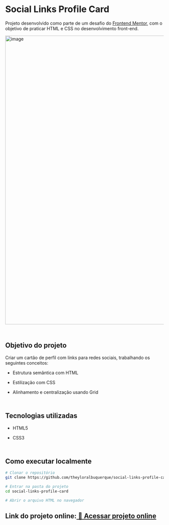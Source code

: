 # Social Links Profile Card

Projeto desenvolvido como parte de um desafio do [Frontend Mentor](https://www.frontendmentor.io/challenges/social-links-profile-UG32l9m6dQ), com o objetivo de praticar HTML e CSS no desenvolvimento front-end.

<img width="1907" height="919" alt="image" src="https://github.com/user-attachments/assets/80866748-79c0-4667-a808-94b201748c21" />

## <br>Objetivo do projeto</br>
Criar um cartão de perfil com links para redes sociais, trabalhando os seguintes conceitos:

- Estrutura semântica com HTML

- Estilização com CSS

- Alinhamento e centralização usando Grid

## <br>Tecnologias utilizadas</br>

- HTML5

- CSS3
## <br>Como executar localmente</br>
```bash
# Clonar o repositório
git clone https://github.com/theyloralbuquerque/social-links-profile-card.git

# Entrar na pasta do projeto
cd social-links-profile-card

# Abrir o arquivo HTML no navegador
```

## Link do projeto online:[ 🔗 Acessar projeto online](https://perfil-links-sociais-rho.vercel.app/)
